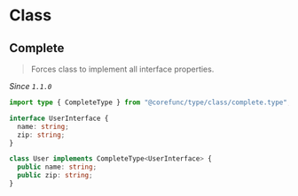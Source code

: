 # Class

## Complete

>  Forces class to implement all interface properties.

_Since `1.1.0`_

```typescript
import type { CompleteType } from "@corefunc/type/class/complete.type";

interface UserInterface {
  name: string;
  zip: string;
}

class User implements CompleteType<UserInterface> {
  public name: string;
  public zip: string;
}
```
